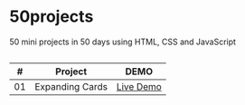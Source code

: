 ﻿# 50projects

50 mini projects in 50 days using HTML, CSS and JavaScript

##

| # | Project | DEMO |
| --- | --- | --- |
| 01 | Expanding Cards | [Live Demo](https://jayredk.github.io/JavaScript30/01-expanding_cards) |

